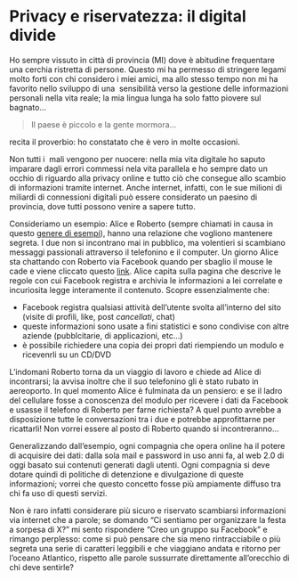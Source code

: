 # Privacy e riservatezza: il digital divide

Ho sempre vissuto in città di provincia (MI) dove è abitudine frequentare una cerchia ristretta di persone. Questo mi ha permesso di stringere legami molto forti con chi considero i miei amici, ma allo stesso tempo non mi ha favorito nello sviluppo di una  sensibilità verso la gestione delle informazioni personali nella vita reale; la mia lingua lunga ha solo fatto piovere sul bagnato&#8230;

> Il paese è piccolo e la gente mormora&#8230;

recita il proverbio: ho constatato che è vero in molte occasioni.

Non tutti i  mali vengono per nuocere: nella mia vita digitale ho saputo imparare dagli errori commessi nela vita parallela e ho sempre dato un occhio di riguardo alla privacy online e tutto ciò che consegue allo scambio di informazioni tramite internet. Anche internet, infatti, con le sue milioni di miliardi di connessioni digitali può essere considerato un paesino di provincia, dove tutti possono venire a sapere tutto.

Consideriamo un esempio: Alice e Roberto (sempre chiamati in causa in questo <a title="Alice and Bob" href="http://en.wikipedia.org/wiki/Alice_and_Bob" target="_blank">genere di esempi</a>), hanno una relazione che vogliono mantenere segreta. I due non si incontrano mai in pubblico, ma volentieri si scambiano messaggi passionali attraverso il telefonino e il computer. Un giorno Alice sta chattando con Roberto via Facebook quando per sbaglio il mouse le cade e viene cliccato questo <a title="FB privacy policy" href="http://www.facebook.com/full_data_use_policy" target="_blank">link</a>. Alice capita sulla pagina che descrive le regole con cui Facebook registra e archivia le informazioni a lei correlate e incuriosita legge interamente il contenuto. Scopre essenzialmente che:

  * Facebook registra qualsiasi attività dell&#8217;utente svolta all&#8217;interno del sito (visite di profili, like, post _cancellati_, chat)
  * queste informazioni sono usate a fini statistici e sono condivise con altre aziende (pubblcitarie, di applicazioni, etc&#8230;)
  * è possibile richiedere una copia dei propri dati riempiendo un modulo e ricevenrli su un CD/DVD

L&#8217;indomani Roberto torna da un viaggio di lavoro e chiede ad Alice di incontrarsi; la avvisa inoltre che il suo telefonino gli è stato rubato in aereoporto. In quel momento Alice è fulminata da un pensiero: e se il ladro del cellulare fosse a conoscenza del modulo per ricevere i dati da Facebook e usasse il telefono di Roberto per farne richiesta? A quel punto avrebbe a disposizione tutte le conversazioni tra i due e potrebbe approfittarne per ricattarli! Non vorrei essere al posto di Roberto quando si incontreranno&#8230;

Generalizzando dall&#8217;esempio, ogni compagnia che opera online ha il potere di acquisire dei dati: dalla sola mail e password in uso anni fa, al web 2.0 di oggi basato sui contenuti generati dagli utenti. Ogni compagnia si deve dotare quindi di politiche di detenzione e divulgazione di queste informazioni; vorrei che questo concetto fosse più ampiamente diffuso tra chi fa uso di questi servizi.

Non è raro infatti considerare più sicuro e riservato scambiarsi informazioni via internet che a parole; se domando &#8220;Ci sentiamo per organizzare la festa a sorpesa di X?&#8221; mi sento rispondere &#8220;Creo un gruppo su Facebook&#8221; e rimango perplesso: come si può pensare che sia meno rintracciabile o più segreta una serie di caratteri leggibili e che viaggiano andata e ritorno per l&#8217;oceano Atlantico, rispetto alle parole sussurrate direttamente all&#8217;orecchio di chi deve sentirle?

